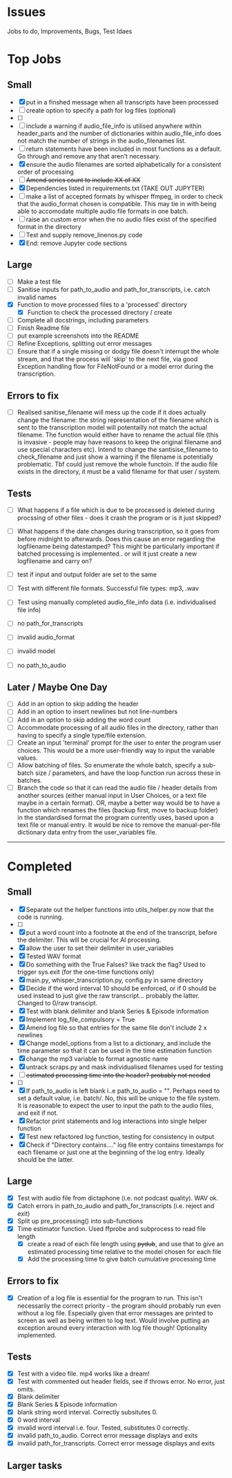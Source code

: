 # Issues
Jobs to do, Improvements, Bugs, Test Idaes

# Top Jobs

## Small
- [x] put in a finshed message when all transcripts have been processed
- [ ] create option to specify a path for log files (optional)
- [ ] 
- [ ] include a warning if audio_file_info is utilised anywhere within header_parts and the number of dictionaries within audio_file_info does not match the number of strings in the audio_filenames list.
- [ ]  return statements have been included in most functions as a default. Go through and remove any that aren't necessary.
- [x]  ensure the audio filenames are sorted alphabetically for a consistent order of processing
- [ ]  ~~Amend series count to include XX of XX~~
- [x]  Dependencies listed in requirements.txt (TAKE OUT JUPYTER)
- [ ]  make a list of accepted formats by whisper ffmpeg, in order to check that the audio_format chosen is compatible. This may tie in with being able to accomodate multiple audio file formats in one batch.
- [ ]  raise an custom error when the no audio files exist of the specified format in the directory
- [ ]  Test and supply remove_linenos.py code
- [x]  End: remove Jupyter code sections

## Large
- [ ] Make a test file
- [ ] Sanitise inputs for path_to_audio and path_for_transcripts, i.e. catch invalid names
- [x] Function to move processed files to a 'processed' directory
  - [x] Function to check the processed directory / create
- [ ] Complete all docstrings, including parameters
- [ ] Finish Readme file
- [ ] put example screenshots into the README
- [ ] Refine Exceptions, splitting out error messages
- [ ] Ensure that if a single missing or dodgy file doesn't interrupt the whole stream, and that the process will 'skip' to the next file, via good Exception handling flow for FileNotFound or a model error during the transcription.

## Errors to fix
- [ ]  Realised sanitise_filename will mess up the code if it does actually change the filename: the string representation of the filename which is sent to the transcription model will potentailly not match the actual filename. The function would either have to rename the actual file (this is invasive - people may have reasons to keep the original filename and use special characters etc). Intend to change the santisise_filename to check_filename and just show a warning if the filename is potentially problematic. Tbf could just remove the whole functoin. If the audio file exists in the directory, it must be a valid filename for that user / system.



## Tests
- [ ]  What happens if a file which is due to be processed is deleted during procssing of other files - does it crash the program or is it just skipped?
- [ ]  What happens if the date changes during transcription, so it goes from before midnight to afterwards. Does this cause an error regarding the logfilename being datestamped? This might be particularly important if batched processing is implemented.. or will it just create a new logfilename and carry on?
- [ ]  test if input and output folder are set to the same
- [ ]  Test with different file formats. Successful file types: mp3, .wav
- [ ]  Test using manually completed audio_file_info data (i.e. individualised file info)
- [ ]  no path_for_transcripts
- [ ]  invalid audio_format
- [ ]  invalid model
- [ ]  no path_to_audio



## Later / Maybe One Day
- [ ] Add in an option to skip adding the header
- [ ] Add in an option to insert newlines but not line-numbers
- [ ] Add in an option to skip adding the word count 
- [ ] Accommodate processing of all audio files in the directory, rather than having to specify a single type/file extension.
- [ ] Create an input 'terminal' prompt for the user to enter the program user choices. This would be a more user-friendly way to input the variable values.
- [ ]  Allow batching of files. So enumerate the whole batch, specify a sub-batch size  / parameters, and have the loop function run across these in batches.
- [ ] Branch the code so that it can read the audio file / header details from another sources (either manual input in User Choices, or a text file maybe in a certain format). OR, maybe a better way would be to have a function which renames the files (backup first, move to backup folder) in the standardised format the program currently uses, based upon a text file or manual entry. It would be nice to remove the manual-per-file dictionary data entry from the user_variables file.

---

# Completed

## Small
- [x]  Separate out the helper functions into utils_helper.py now that the code is running.
- [ ]  
- [x]  put a word count into a footnote at the end of the transcript, before the delimiter. This will be crucial for AI processing.
- [x]  allow the user to set their delimiter in user_variables
- [x]  Tested WAV format
- [x]  Do something with the True Falses? like track the flag? Used to trigger sys.exit (for the one-time functions only)
- [x]  main.py, whisper_transcription.py, config.py in same directory
- [x]  Decide if the word interval 10 should be enforced, or if 0 should be used instead to just give the raw transcript... probably the latter. Changed to 0/raw transcipt.
- [x]  Test with blank delimiter and blank Series & Episode information
- [x]  Implement log_file_compulsory = True
- [x]  Amend log file so that entries for the same file don't include 2 x newlines
- [x] Change model_options from a list to a dictionary, and include the time parameter so that it can be used in the time estimation function
- [x]  change the mp3 variable to format agnostic name
- [x]  untrack scraps.py and mask individualised filenames used for testing
- [ ]  ~~estimated processing time into the header? probably not needed~~
- [ ]  
- [x] If path_to_audio is left blank i..e path_to_audio = "". Perhaps need to set a default value, i.e. batch/. No, this will be unique to the file system. It is reasonable to expect the user to input the path to the audio files, and exit if not.
- [x]  Refactor print statements and log interactions into single helper function
- [x]  Test new refactored log function, testing for consistency in output
- [x]  Check if "Directory contains...." log file entry contains timestamps for each filename or just one at the beginning of the log entry. Ideally should be the latter.

## Large
- [x]  Test with audio file from dictaphone (i.e. not podcast quality). WAV ok.
- [x] Catch errors in path_to_audio and path_for_transcripts (i.e. reject and exit)
- [x] Split up pre_processing() into sub-functions
- [x] Time estimator function. Used ffprobe and subprocess to read file length
  - [x]  create a read of each file length using ~~pydub~~, and use that to give an estimated processing time relative to the model chosen for each file
  - [x]  Add the processing time to give batch cumulative processing time

## Errors to fix
- [x] Creation of a log file is essential for the program to run. This isn't necessarily the correct priority - the program should probably run even without a log file. Especially given that error messages are printed to screen as well as being written to log text. Would involve putting an exception around every interaction with log file though! Optionality implemented.

## Tests
- [x]  Test with a video file. mp4 works like a dream!
- [x]  Test with commented out header fields, see if throws error. No error, just omits.
- [x]  Blank delimiter 
- [x]  Blank Series & Episode information
- [x]  blank string word interval. Correctly subsitutes 0.
- [x]  0 word interval
- [x]  invalid word interval i.e. four. Tested, substitutes 0 correctly.
- [x]  invalid path_to_audio. Correct error message displays and exits
- [x]  invalid path_for_transcripts. Correct error message displays and exits

## Larger tasks


